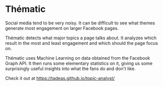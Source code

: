 # Thématic

Social media tend to be very noisy. It can be difficult to see what themes 
generate most engagement on larger Facebook pages.

Thématic detects what major topics a page talks about. It analyzes which 
result in the most and least engagement and which should the page focus on.

Thématic uses Machine Learning on data obtained from the Facebook Graph API.
It then runs some elementary statistics on it, giving us some surprisingly 
useful insights into what the fans do and don't like.

Check it out at https://tadeas.github.io/topic-analyst/
